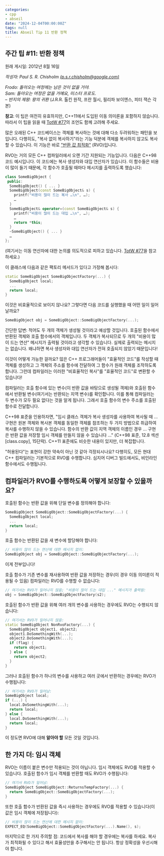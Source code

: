 ```yaml
---
categories:
- cpp
- abseil
date: "2024-12-04T00:00:00Z"
tags: null
title: Abseil Tip 11 반환 정책
---
```



## 주간 팁 #11: 반환 정책

원래 게시일: 2012년 8월 16일

*작성자: Paul S. R. Chisholm [(p.s.r.chisholm@google.com)](mailto:p.s.r.chisholm@gmail.com)*

*Frodo: 돌아오는 여정에는 남은 것이 없을 거야.*  
*Sam: 돌아오는 여정은 없을 거예요, 미스터 프로도.*  
– *반지의 제왕: 왕의 귀환* (J.R.R. 톨킨 원작, 프란 월시, 필리파 보이엔스, 피터 잭슨 각본)

**참고**: 이 팁은 여전히 유효하지만, C++11에서 도입된 이동 의미론을 포함하지 않습니다. 따라서 이 팁을 읽을 때 [TotW #77](/tips/77)의 조언도 함께 고려해 주세요.

많은 오래된 C++ 코드베이스는 객체를 복사하는 것에 대해 다소 두려워하는 패턴을 보입니다. 다행히도, "복사 없이 복사하기"라는 기능 덕분에 객체를 복사하지 않고도 복사할 수 있습니다. 이 기능은 바로 ["반환 값 최적화"](http://en.wikipedia.org/wiki/Return_value_optimization) (RVO)입니다.

RVO는 거의 모든 C++ 컴파일러에서 오랜 기간 지원되는 기능입니다. 다음은 C++98 코드 예시입니다. 이 코드에는 복사 생성자와 대입 연산자가 있습니다. 이 함수들은 비용이 많이 들기 때문에, 각 함수가 호출될 때마다 메시지를 출력하도록 했습니다:

```cpp
class SomeBigObject {
 public:
  SomeBigObject() { ... }
  SomeBigObject(const SomeBigObject& s) {
    printf("비용이 많이 드는 복사 …\n", …);
    …
  }
  SomeBigObject& operator=(const SomeBigObject& s) {
    printf("비용이 많이 드는 대입 …\n", …);
    …
    return *this;
  }
  ~SomeBigObject() { ... }
  …
};
```

(여기서는 이동 연산자에 대한 논의를 의도적으로 피하고 있습니다. [TotW #77](/tips/77)을 참고하세요.)

이 클래스에 다음과 같은 팩토리 메서드가 있다고 가정해 봅시다:

```cpp
static SomeBigObject SomeBigObjectFactory(...) {
  SomeBigObject local;
  ...
  return local;
}
```

이것은 비효율적으로 보이지 않나요? 그렇다면 다음 코드를 실행했을 때 어떤 일이 일어날까요?

```cpp
SomeBigObject obj = SomeBigObject::SomeBigObjectFactory(...);
```

간단한 답변: 적어도 두 개의 객체가 생성될 것이라고 예상할 것입니다. 호출된 함수에서 반환된 객체와 호출 함수에서의 객체입니다. 두 객체가 복사되므로 두 개의 "비용이 많이 드는 연산" 메시지가 출력될 것이라고 생각할 수 있습니다. 실제로 출력되는 메시지는 없습니다. 왜냐하면 복사 생성자와 대입 연산자가 전혀 호출되지 않았기 때문입니다!

이것이 어떻게 가능한 걸까요? 많은 C++ 프로그래머들이 "효율적인 코드"를 작성할 때 객체를 생성하고 그 객체의 주소를 함수에 전달하여 그 함수가 원래 객체를 조작하도록 합니다. 그런데 컴파일러는 이러한 "비효율적인 복사"를 "효율적인 코드"로 변환할 수 있습니다!

컴파일러는 호출 함수에 있는 변수(이 반환 값을 바탕으로 생성될 객체)와 호출된 함수에서 반환될 변수(여기서는 반환되는 지역 변수)를 확인합니다. 이를 통해 컴파일러는 두 변수가 모두 필요 없다는 것을 알게 됩니다. 그래서 호출 함수의 변수 주소를 호출된 함수로 전달합니다.

C++98 표준을 인용하자면, "임시 클래스 객체가 복사 생성자를 사용하여 복사될 때 ... 구현은 원본 객체와 복사본 객체를 동일한 객체를 참조하는 두 가지 방법으로 취급하여 복사를 수행하지 않을 수 있습니다. 함수의 반환 값이 지역 객체의 이름인 경우 ... 구현은 반환 값을 저장할 임시 객체를 만들지 않을 수 있습니다 ..." (C++98 표준, 12.8 섹션 \[class.copy\], 15단락). C++11 표준에도 비슷한 내용이 있지만, 더 복잡합니다.

"허용된다"는 표현이 강한 약속이 아닌 것 같아 걱정되시나요? 다행히도, 모든 현대 C++ 컴파일러는 기본적으로 RVO를 수행합니다. 심지어 디버그 빌드에서도, 비인라인 함수에서도 수행됩니다.

## 컴파일러가 RVO를 수행하도록 어떻게 보장할 수 있을까요?

호출된 함수는 반환 값을 위해 단일 변수를 정의해야 합니다:

```cpp
SomeBigObject SomeBigObject::SomeBigObjectFactory(...) {
  SomeBigObject local;
  ...
  return local;
}
```

호출 함수는 반환된 값을 새 변수에 할당해야 합니다:

```cpp
// 비용이 많이 드는 연산에 대한 메시지 없이:
SomeBigObject obj = SomeBigObject::SomeBigObjectFactory(...);
```

이게 전부입니다!

호출 함수가 기존 변수를 재사용하여 반환 값을 저장하는 경우(이 경우 이동 의미론이 적용될 수 있음) 컴파일러는 RVO를 수행할 수 없습니다:

```cpp
// 여기서는 RVO가 일어나지 않음; "비용이 많이 드는 대입 ..." 메시지가 출력됨:
obj = SomeBigObject::SomeBigObjectFactory(s2);
```

호출된 함수가 반환 값을 위해 여러 개의 변수를 사용하는 경우에도 RVO는 수행되지 않습니다:

```cpp
// 여기서는 RVO가 일어나지 않음:
static SomeBigObject NonRvoFactory(...) {
  SomeBigObject object1, object2;
  object1.DoSomethingWith(...);
  object2.DoSomethingWith(...);
  if (flag) {
    return object1;
  } else {
    return object2;
  }
}
```

그러나 호출된 함수가 하나의 변수를 사용하고 여러 곳에서 반환하는 경우에는 RVO가 수행됩니다:

```cpp
// 여기서는 RVO가 일어남:
SomeBigObject local;
if (...) {
  local.DoSomethingWith(...);
  return local;
} else {
  local.DoSomethingWith(...);
  return local;
}
```

이 정도면 RVO에 대해 **알아야 할** 모든 것일 것입니다.

## 한 가지 더: 임시 객체

RVO는 이름이 붙은 변수만 적용되는 것이 아닙니다. 임시 객체에도 RVO를 적용할 수 있습니다. 호출된 함수가 임시 객체를 반환할 때도 RVO가 수행됩니다:

```cpp
// 여기서 RVO가 일어남:
SomeBigObject SomeBigObject::ReturnsTempFactory(...) {
  return SomeBigObject::SomeBigObjectFactory(...);
}
```

또한 호출 함수가 반환된 값을 즉시 사용하는 경우에도 RVO를 적용할 수 있습니다(이 값은 임시 객체에 저장됩니다):

```cpp
// 비용이 많이 드는 연산에 대한 메시지 없이:
EXPECT_EQ(SomeBigObject::SomeBigObjectFactory(...).Name(), s);
```

마지막으로 한 가지 주의할 점: 코드에서 복사를 해야 할 경우에는 복사를 하세요. 복사가 최적화될 수 있다고 해서 효율성만을 추구해서는 안 됩니다. 항상 정확성을 우선시해야 합니다.